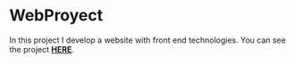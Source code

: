 # WebProyect
In this project I develop a website with front end technologies. 
You can see the project **[HERE](https://aguzman.x10.mx/WebExa/index.html)**.

